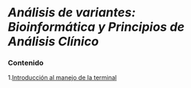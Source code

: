 # *Análisis de variantes: Bioinformática y Principios de Análisis Clínico* 


### Contenido


1.[Introducción al manejo de la terminal](https://github.com/PaulaSiauchoU/BIOTECGEN/tree/main/Cursos/Manejo%20de%20Consola)

